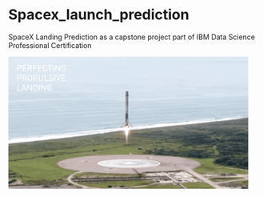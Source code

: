 # Spacex_launch_prediction
SpaceX Landing Prediction as a capstone project part of IBM Data Science Professional Certification 

![launching](/Misc/68747470733a2f2f6d65646961302e67697068792e636f6d2f6d656469612f336f37614435554a344147745a56514a4d732f67697068792e676966.gif)

